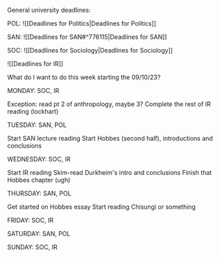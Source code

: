 General university deadlines:

POL:
![[Deadlines for Politics|Deadlines for Politics]]

SAN:
![[Deadlines for SAN#^776115|Deadlines for SAN]]


SOC:
![[Deadlines for Sociology|Deadlines for Sociology]]

![[Deadlines for IR]]


What do I want to do this week starting the 09/10/23?

MONDAY: SOC, IR

Exception: read pt 2 of anthropology, maybe 3?
Complete the rest of IR reading (lockhart)

TUESDAY: SAN, POL

Start SAN lecture reading
Start Hobbes (second half), introductions and conclusions

WEDNESDAY: SOC, IR

Start IR reading
Skim-read Durkheim's intro and conclusions
Finish that Hobbes chapter (ugh)

THURSDAY: SAN, POL

Get started on Hobbes essay
Start reading Chisungi or something

FRIDAY: SOC, IR

SATURDAY: SAN, POL

SUNDAY: SOC, IR